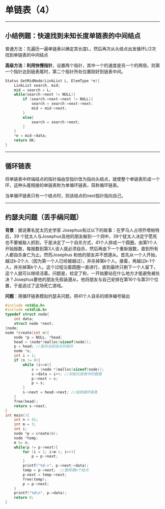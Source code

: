 

# 单链表（4）

---

## 小结例题：快速找到未知长度单链表的中间结点

普通方法：先遍历一遍单链表以确定其长度L，然后再次从头结点出发循环L/2次找到单链表的中间结点

**高级方法：利用快慢指针**，设置两个指针，其中一个的速度是另一个的两倍，则第一个指针达到链表尾时，第二个指针所处位置刚好到链表中间。

```c
Status GetMidNode(LinkList L, ElemType *e){
    LinkList search, mid;
    mid = search = L;
    while(search->next != NULL){
        if (search->next->next != NULL){
            search = search->next->next;
            mid = mid->next;
        }
        else{
            search = search->next;
        }
    }
    *e = mid->data;
    return OK;
}
```

---

## 循环链表

将单链表中终端结点的指针端由空指针改为指向头结点，就使整个单链表形成一个环，这种头尾相接的单链表称为单循环链表，简称循环链表。

当单循环链表只有一个结点时，则该结点的next指针指向自己。

---

## 约瑟夫问题（丢手绢问题）

**背景**：据说著名犹太历史学家 Josephus有过以下的故事：在罗马人占领乔塔帕特后，39 个犹太人与Josephus及他的朋友躲到一个洞中，39个犹太人决定宁愿死也不要被敌人抓到，于是决定了一个自杀方式，41个人排成一个圆圈，由第1个人开始报数，每报数到第3人该人就必须自杀，然后再由下一个重新报数，直到所有人都自杀身亡为止。然而Josephus 和他的朋友并不想遵从。首先从一个人开始，越过k-2个人（因为第一个人已经被越过），并杀掉第*k*个人。接着，再越过k-1个人，并杀掉第*k*个人。这个过程沿着圆圈一直进行，直到最终只剩下一个人留下，这个人就可以继续活着。问题是，给定了和，一开始要站在什么地方才能避免被处决？Josephus要他的朋友先假装遵从，他将朋友与自己安排在第16个与第31个位置，于是逃过了这场死亡游戏。 

**问题**：用循环链表模拟约瑟夫问题，把41个人自杀的顺序编号输出

```c
#include <stdio.h>
#include <stdlib.h>
typedef struct node{
    int data;
    struct node *next;
}node;
node *create(int n){
    node *p = NULL, *head;
    head = (node*)malloc(sizeof(node));
    p = head; //指向当前结点的指针
    node *s;
    int i = 1;
    if (n != 0){
        while (i<=n){
            s = (node *)malloc(sizeof(node));
            s->data = i++; //初始化链表中的数据
            p->next = s;
            p = s;
        }
        s->next = head->next; //组成循环链表
    }
    free(head);
    return s->next;
}
int main(){
    int n = 41;
    int m = 3;
    int i;
    node *p = create(n);
    node *temp;
    m %= n;
    while(p != p->next){
        for (i = 1; i<m-1; i++){
            p = p->next;
        }
        printf("%d->", p->next->data);
        temp = p->next;  //删除第m个结点
        p-next = temp->next;
        free(temp);
        p = p->next;
    }
    printf("%d\n", p->data);
    return 0;
}
```

